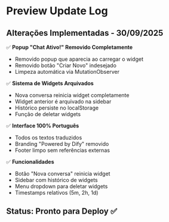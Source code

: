# Preview Update Log

## Alterações Implementadas - 30/09/2025

✅ **Popup "Chat Ativo!" Removido Completamente**
- Removido popup que aparecia ao carregar o widget
- Removido botão "Criar Novo" indesejado
- Limpeza automática via MutationObserver

✅ **Sistema de Widgets Arquivados**
- Nova conversa reinicia widget completamente
- Widget anterior é arquivado na sidebar
- Histórico persiste no localStorage
- Função de deletar widgets

✅ **Interface 100% Português**
- Todos os textos traduzidos
- Branding "Powered by Dify" removido
- Footer limpo sem referências externas

✅ **Funcionalidades**
- Botão "Nova conversa" reinicia widget
- Sidebar com histórico de widgets
- Menu dropdown para deletar widgets
- Timestamps relativos (5m, 2h, 1d)

## Status: Pronto para Deploy ✅